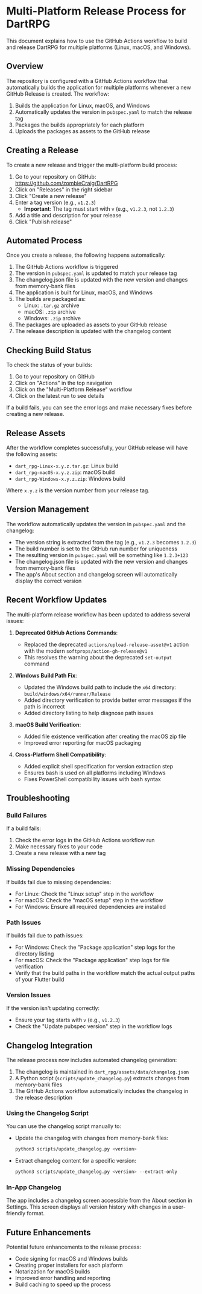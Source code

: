 # Multi-Platform Release Process for DartRPG

This document explains how to use the GitHub Actions workflow to build and release DartRPG for multiple platforms (Linux, macOS, and Windows).

## Overview

The repository is configured with a GitHub Actions workflow that automatically builds the application for multiple platforms whenever a new GitHub Release is created. The workflow:

1. Builds the application for Linux, macOS, and Windows
2. Automatically updates the version in `pubspec.yaml` to match the release tag
3. Packages the builds appropriately for each platform
4. Uploads the packages as assets to the GitHub release

## Creating a Release

To create a new release and trigger the multi-platform build process:

1. Go to your repository on GitHub: https://github.com/zombieCraig/DartRPG
2. Click on "Releases" in the right sidebar
3. Click "Create a new release"
4. Enter a tag version (e.g., `v1.2.3`)
   - **Important**: The tag must start with `v` (e.g., `v1.2.3`, not `1.2.3`)
5. Add a title and description for your release
6. Click "Publish release"

## Automated Process

Once you create a release, the following happens automatically:

1. The GitHub Actions workflow is triggered
2. The version in `pubspec.yaml` is updated to match your release tag
3. The changelog.json file is updated with the new version and changes from memory-bank files
4. The application is built for Linux, macOS, and Windows
5. The builds are packaged as:
   - Linux: `.tar.gz` archive
   - macOS: `.zip` archive
   - Windows: `.zip` archive
6. The packages are uploaded as assets to your GitHub release
7. The release description is updated with the changelog content

## Checking Build Status

To check the status of your builds:

1. Go to your repository on GitHub
2. Click on "Actions" in the top navigation
3. Click on the "Multi-Platform Release" workflow
4. Click on the latest run to see details

If a build fails, you can see the error logs and make necessary fixes before creating a new release.

## Release Assets

After the workflow completes successfully, your GitHub release will have the following assets:

- `dart_rpg-Linux-x.y.z.tar.gz`: Linux build
- `dart_rpg-macOS-x.y.z.zip`: macOS build
- `dart_rpg-Windows-x.y.z.zip`: Windows build

Where `x.y.z` is the version number from your release tag.

## Version Management

The workflow automatically updates the version in `pubspec.yaml` and the changelog:

- The version string is extracted from the tag (e.g., `v1.2.3` becomes `1.2.3`)
- The build number is set to the GitHub run number for uniqueness
- The resulting version in `pubspec.yaml` will be something like `1.2.3+123`
- The changelog.json file is updated with the new version and changes from memory-bank files
- The app's About section and changelog screen will automatically display the correct version

## Recent Workflow Updates

The multi-platform release workflow has been updated to address several issues:

1. **Deprecated GitHub Actions Commands**: 
   - Replaced the deprecated `actions/upload-release-asset@v1` action with the modern `softprops/action-gh-release@v1`
   - This resolves the warning about the deprecated `set-output` command

2. **Windows Build Path Fix**:
   - Updated the Windows build path to include the `x64` directory: `build/windows/x64/runner/Release`
   - Added directory verification to provide better error messages if the path is incorrect
   - Added directory listing to help diagnose path issues

3. **macOS Build Verification**:
   - Added file existence verification after creating the macOS zip file
   - Improved error reporting for macOS packaging

4. **Cross-Platform Shell Compatibility**:
   - Added explicit shell specification for version extraction step
   - Ensures bash is used on all platforms including Windows
   - Fixes PowerShell compatibility issues with bash syntax

## Troubleshooting

### Build Failures

If a build fails:

1. Check the error logs in the GitHub Actions workflow run
2. Make necessary fixes to your code
3. Create a new release with a new tag

### Missing Dependencies

If builds fail due to missing dependencies:

- For Linux: Check the "Linux setup" step in the workflow
- For macOS: Check the "macOS setup" step in the workflow
- For Windows: Ensure all required dependencies are installed

### Path Issues

If builds fail due to path issues:

- For Windows: Check the "Package application" step logs for the directory listing
- For macOS: Check the "Package application" step logs for file verification
- Verify that the build paths in the workflow match the actual output paths of your Flutter build

### Version Issues

If the version isn't updating correctly:

- Ensure your tag starts with `v` (e.g., `v1.2.3`)
- Check the "Update pubspec version" step in the workflow logs

## Changelog Integration

The release process now includes automated changelog generation:

1. The changelog is maintained in `dart_rpg/assets/data/changelog.json`
2. A Python script (`scripts/update_changelog.py`) extracts changes from memory-bank files
3. The GitHub Actions workflow automatically includes the changelog in the release description

### Using the Changelog Script

You can use the changelog script manually to:

- Update the changelog with changes from memory-bank files:
  ```bash
  python3 scripts/update_changelog.py <version>
  ```

- Extract changelog content for a specific version:
  ```bash
  python3 scripts/update_changelog.py <version> --extract-only
  ```

### In-App Changelog

The app includes a changelog screen accessible from the About section in Settings. This screen displays all version history with changes in a user-friendly format.

## Future Enhancements

Potential future enhancements to the release process:

- Code signing for macOS and Windows builds
- Creating proper installers for each platform
- Notarization for macOS builds
- Improved error handling and reporting
- Build caching to speed up the process
